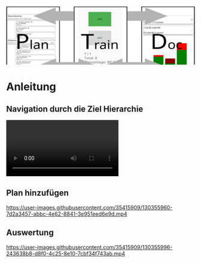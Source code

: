 ![PTD Logo](images/PlanTrainDoc.svg)

# Anleitung

## Navigation durch die Ziel Hierarchie

<video src="https://user-images.githubusercontent.com/35415909/130355911-3984b419-50fd-4cde-a224-dbb41ce45082.mp4"></video>

## Plan hinzufügen

https://user-images.githubusercontent.com/35415909/130355960-7d2a3457-abbc-4e62-8841-3e951eed6e9d.mp4

## Auswertung

https://user-images.githubusercontent.com/35415909/130355996-243638b8-d8f0-4c25-8e10-7cbf34f743ab.mp4
